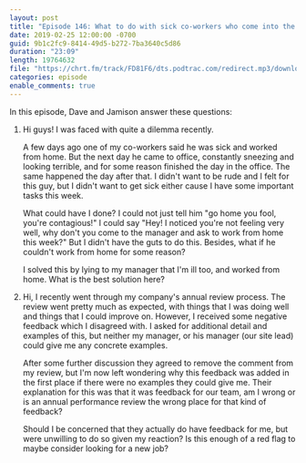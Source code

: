```yaml
---
layout: post
title: "Episode 146: What to do with sick co-workers who come into the office and dealing with weird performance review feedback"
date: 2019-02-25 12:00:00 -0700
guid: 9b1c2fc9-8414-49d5-b272-7ba3640c5d86
duration: "23:09"
length: 19764632
file: "https://chrt.fm/track/FD81F6/dts.podtrac.com/redirect.mp3/download.softskills.audio/sse-146.mp3"
categories: episode
enable_comments: true
---
```


In this episode, Dave and Jamison answer these questions:

1. Hi guys! I was faced with quite a dilemma recently.
   
   A few days ago one of my co-workers said he was sick and worked from home. But the next day he came to office, constantly sneezing and looking terrible, and for some reason finished the day in the office. The same happened the day after that. I didn't want to be rude and I felt for this guy, but I didn't want to get sick either cause I have some important tasks this week.
   
   What could have I done? I could not just tell him "go home you fool, you're contagious!" I could say "Hey! I noticed you're not feeling very well, why don't you come to the manager and ask to work from home this week?" But I didn't have the guts to do this. Besides, what if he couldn't work from home for some reason?
   
   I solved this by lying to my manager that I'm ill too, and worked from home. What is the best solution here?


2. Hi, I recently went through my company's annual review process. The review went pretty much as expected, with things that I was doing well and things that I could improve on. However, I received some negative feedback which I disagreed with. I asked for additional detail and examples of this, but neither my manager, or his manager (our site lead) could give me any concrete examples.
   
   After some further discussion they agreed to remove the comment from my review, but I'm now left wondering why this feedback was added in the first place if there were no examples they could give me. Their explanation for this was that it was feedback for our team, am I wrong or is an annual performance review the wrong place for that kind of feedback?
   
   Should I be concerned that they actually do have feedback for me, but were unwilling to do so given my reaction?
   Is this enough of a red flag to maybe consider looking for a new job?
